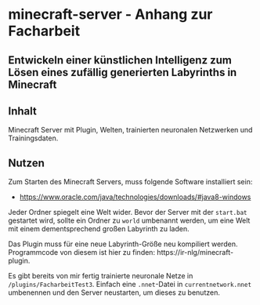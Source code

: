 # minecraft-server - Anhang zur Facharbeit
## Entwickeln einer künstlichen Intelligenz zum Lösen eines zufällig generierten Labyrinths in Minecraft

## Inhalt
Minecraft Server mit Plugin, Welten, trainierten neuronalen Netzwerken und Trainingsdaten.

## Nutzen
Zum Starten des Minecraft Servers, muss folgende Software installiert sein:
- https://www.oracle.com/java/technologies/downloads/#java8-windows

Jeder Ordner spiegelt eine Welt wider. Bevor der Server mit der `start.bat` gestartet wird, sollte ein Ordner zu `world` umbenannt werden, um eine Welt mit einem dementsprechend großen Labyrinth zu laden.

Das Plugin muss für eine neue Labyrinth-Größe neu kompiliert werden.
Programmcode von diesem ist hier zu finden: https://ir-nlg/minecraft-plugin.

Es gibt bereits von mir fertig trainierte neuronale Netze in `/plugins/FacharbeitTest3`. Einfach eine `.nnet`-Datei in `currentnetwork.nnet` umbenennen und den Server neustarten, um dieses zu benutzen. 
